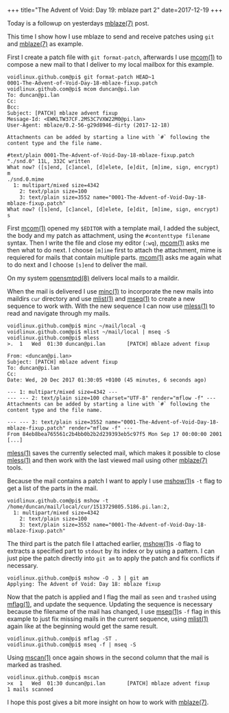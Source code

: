 +++
title="The Advent of Void: Day 19: mblaze part 2"
date=2017-12-19
+++

Today is a followup on yesterdays [mblaze(7)](https://man.voidlinux.eu/mblaze.7) post.

This time I show how I use mblaze to send and receive patches using `git` and [mblaze(7)](https://man.voidlinux.eu/mblaze.7) as example.

First I create a patch file with `git format-patch`, afterwards I use [mcom(1)](https://man.voidlinux.eu/mcom.1) to compose a new mail to that I deliver to my local mailbox for this example.

```
voidlinux.github.com@pi$ git format-patch HEAD~1
0001-The-Advent-of-Void-Day-18-mblaze-fixup.patch
voidlinux.github.com@pi$ mcom duncan@pi.lan
To: duncan@pi.lan
Cc:
Bcc:
Subject: [PATCH] mblaze advent fixup
Message-Id: <EWKLTW37CF.2MS3C7VXW22M0@pi.lan>
User-Agent: mblaze/0.2-56-g29d8946-dirty (2017-12-18)

Attachments can be added by starting a line with `#` following the
content type and the file name.

#text/plain 0001-The-Advent-of-Void-Day-18-mblaze-fixup.patch
"./snd.0" 11L, 332C written
What now? ([s]end, [c]ancel, [d]elete, [e]dit, [m]ime, sign, encrypt) m
./snd.0.mime
  1: multipart/mixed size=4342
    2: text/plain size=100
    3: text/plain size=3552 name="0001-The-Advent-of-Void-Day-18-mblaze-fixup.patch"
What now? ([s]end, [c]ancel, [d]elete, [e]dit, [m]ime, sign, encrypt) s
```

First [mcom(1)](https://man.voidlinux.eu/mcom.1) opened my `$EDITOR` with a template mail, I added the subject, the body and my patch as attachment, using the `#contenttype filename` syntax.
Then I write the file and close my editor (`:wq`), [mcom(1)](https://man.voidlinux.eu/mcom.1) asks me then what to do next.
I choose `[m]ime` first to attach the attachment, mime is requiered for mails that contain multiple parts.
[mcom(1)](https://man.voidlinux.eu/mcom.1) asks me again what to do next and I choose `[s]end` to deliver the mail.

On my system [opensmtpd(8)](https://man.openbsd.org/smtpd.8) delivers local mails to a maildir.

When the mail is delivered I use [minc(1)](https://man.voidlinux.eu/minc.1) to incorporate the new mails into maildirs `cur` directory and use [mlist(1)](https://man.voidlinux.eu/mlist.1) and [mseq(1)](https://man.voidlinux.eu/mseq.1) to create a new sequence to work with.
With the new sequence I can now use [mless(1)](https://man.voidlinux.eu/mless.1) to read and navigate through my mails.

```
voidlinux.github.com@pi$ minc ~/mail/local -q
voidlinux.github.com@pi$ mlist ~/mail/local | mseq -S
voidlinux.github.com@pi$ mless
>.  1   Wed  01:30 duncan@pi.lan       [PATCH] mblaze advent fixup

From: <duncan@pi.lan>
Subject: [PATCH] mblaze advent fixup
To: duncan@pi.lan
Cc:
Date: Wed, 20 Dec 2017 01:30:05 +0100 (45 minutes, 6 seconds ago)

--- 1: multipart/mixed size=4342 ---
--- --- 2: text/plain size=100 charset="UTF-8" render="mflow -f" ---
Attachments can be added by starting a line with `#` following the
content type and the file name.

--- --- 3: text/plain size=3552 name="0001-The-Advent-of-Void-Day-18-mblaze-fixup.patch" render="mflow -f" ---
From 84eb8bea765561c2b4bb0b2b2d239393eb5c97f5 Mon Sep 17 00:00:00 2001
[...]
```

[mless(1)](https://man.voidlinux.eu/mless.1) saves the currently selected mail, which makes it possible to close [mless(1)](https://man.voidlinux.eu/mless.1) and then work with the last viewed mail using other [mblaze(7)](https://man.voidlinux.eu/mblaze.7) tools.

Because the mail contains a patch I want to apply I use [mshow(1)](https://man.voidlinux.eu/mshow.1)s `-t` flag to get a list of the parts in the mail.

```
voidlinux.github.com@pi$ mshow -t
/home/duncan/mail/local/cur/1513729805.5186.pi.lan:2,
  1: multipart/mixed size=4342
    2: text/plain size=100
    3: text/plain size=3552 name="0001-The-Advent-of-Void-Day-18-mblaze-fixup.patch"
```

The third part is the patch file I attached earlier, [mshow(1)](https://man.voidlinux.eu/mshow.1)s `-O` flag to extracts a specified part to `stdout` by its index or by using a pattern.
I can just pipe the patch directly into `git am` to apply the patch and fix conflicts if necessary.

```
voidlinux.github.com@pi$ mshow -O . 3 | git am
Applying: The Advent of Void: Day 18: mblaze fixup
```

Now that the patch is applied and I flag the mail as `seen` and `trashed` using [mflag(1)](https://man.voidlinux.eu/mflag.1), and update the sequence.
Updating the sequence is necessary because the filename of the mail has changed, I use [mseq(1)](https://man.voidlinux.eu/mseq.1)s `-f` flag in this example to just fix missing mails in the current sequence, using [mlist(1)](https://man.voidlinux.eu/mlist.1) again like at the beginning would get the same result.

```
voidlinux.github.com@pi$ mflag -ST .
voidlinux.github.com@pi$ mseq -f | mseq -S
```

Using [mscan(1)](https://man.voidlinux.eu/mscan.1) once again shows in the second column that the mail is marked as trashed.

```
voidlinux.github.com@pi$ mscan
>x  1   Wed  01:30 duncan@pi.lan       [PATCH] mblaze advent fixup
1 mails scanned
```

I hope this post gives a bit more insight on how to work with [mblaze(7)](https://man.voidlinux.eu/mblaze.7).
